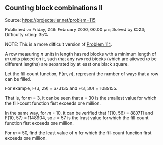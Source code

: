 Counting block combinations II
------------------------------

Source: https://projecteuler.net/problem=115

Published on Friday, 24th February 2006, 06:00 pm; Solved by 6523;
Difficulty rating: 35%

NOTE: This is a more difficult version of [Problem 114](problem=114).

A row measuring *n* units in length has red blocks with a minimum length
of *m* units placed on it, such that any two red blocks (which are
allowed to be different lengths) are separated by at least one black
square.

Let the fill-count function, F(*m*, *n*), represent the number of ways
that a row can be filled.

For example, F(3, 29) = 673135 and F(3, 30) = 1089155.

That is, for *m* = 3, it can be seen that *n* = 30 is the smallest value
for which the fill-count function first exceeds one million.

In the same way, for *m* = 10, it can be verified that F(10, 56) =
880711 and F(10, 57) = 1148904, so *n* = 57 is the least value for which
the fill-count function first exceeds one million.

For *m* = 50, find the least value of *n* for which the fill-count
function first exceeds one million.

